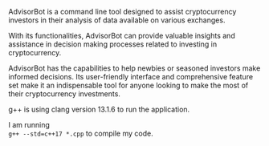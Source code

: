 AdvisorBot is a command line tool designed to assist cryptocurrency investors in their analysis of data available on various exchanges. 

With its functionalities, AdvisorBot can provide valuable insights and assistance in decision making processes related to investing in cryptocurrency. 

AdvisorBot has the capabilities to help newbies or seasoned investors make informed decisions. Its user-friendly interface and comprehensive feature set make it an indispensable tool for anyone looking to make the most of their cryptocurrency investments.

g++ is using clang version 13.1.6 to run the application.


I am running  
`g++ --std=c++17 *.cpp`
to compile my code.
